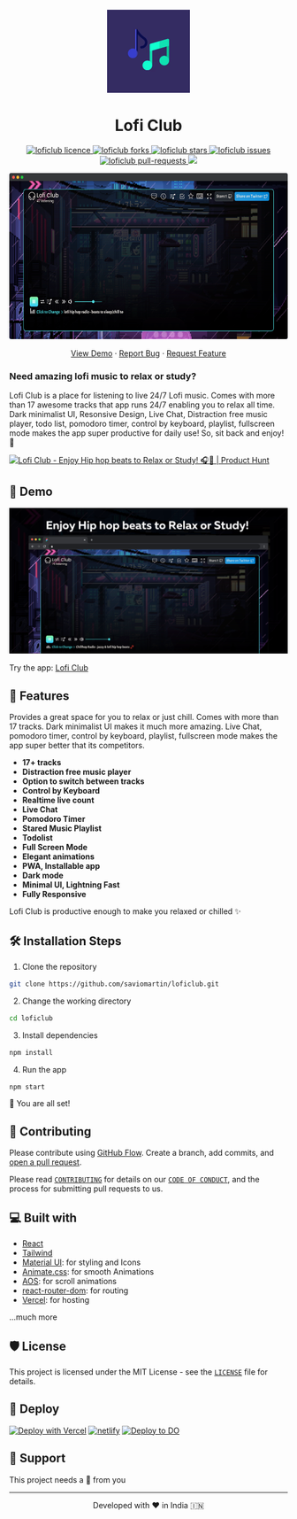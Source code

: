 <p align="center">
  <a href="https://loficlub.now.sh/">
    <img alt="Lofi Club" src="public/assets/loficlub.gif" width="150" height="150" />
  </a>
</p>
<h1 align="center">Lofi Club</h1>

<p align="center">
<a href="https://github.com/saviomartin/loficlub/blob/master/LICENSE" target="blank">
<img src="https://img.shields.io/github/license/saviomartin/loficlub?style=flat-square" alt="loficlub licence" />
</a>
<a href="https://github.com/saviomartin/loficlub/fork" target="blank">
<img src="https://img.shields.io/github/forks/saviomartin/loficlub?style=flat-square" alt="loficlub forks"/>
</a>
<a href="https://github.com/saviomartin/loficlub/stargazers" target="blank">
<img src="https://img.shields.io/github/stars/saviomartin/loficlub?style=flat-square" alt="loficlub stars"/>
</a>
<a href="https://github.com/saviomartin/loficlub/issues" target="blank">
<img src="https://img.shields.io/github/issues/saviomartin/loficlub?style=flat-square" alt="loficlub issues"/>
</a>
<a href="https://github.com/saviomartin/loficlub/pulls" target="blank">
<img src="https://img.shields.io/github/issues-pr/saviomartin/loficlub?style=flat-square" alt="loficlub pull-requests"/>
</a>
<a href="https://twitter.com/intent/tweet?text=Check%20out%20loficlub.now.sh%20by%20@SavioMartin7%E2%9A%A1%EF%B8%8F%0D%0A%0AThe%20best%20place%20to%20enjoy%20Hip%20hop%20beats%20to%20Relax%20or%20Study!%20%F0%9F%8E%A7%20Give%20it%20a%20try!%20You%27ll%20love%20it!%20%F0%9F%94%A5%0D%0A%0A%23lofi%20%23chillbeats"><img src="https://img.shields.io/twitter/url?label=Share%20on%20Twitter&style=social&url=https%3A%2F%2Fgithub.com%2Fsaviomartin%2Floficlub"></a>

</p>

<p align="center"><img src="public/assets/app-screenshot.png" alt="loficlub screenshot" height="300px" /></p>

<p align="center">
    <a href="https://loficlub.now.sh/" target="blank">View Demo</a>
    ·
    <a href="https://github.com/saviomartin/loficlub/issues/new/choose">Report Bug</a>
    ·
    <a href="https://github.com/saviomartin/loficlub/issues/new/choose">Request Feature</a>
</p>

### Need amazing lofi music to relax or study?

Lofi Club is a place for listening to live 24/7 Lofi music. Comes with more than 17 awesome tracks that app runs 24/7 enabling you to relax all time. Dark minimalist UI, Resonsive Design, Live Chat, Distraction free music player, todo list, pomodoro timer, control by keyboard, playlist, fullscreen mode makes the app super productive for daily use! So, sit back and enjoy! 🙌

<a href="https://www.producthunt.com/posts/lofi-club?utm_source=badge-featured&utm_medium=badge&utm_souce=badge-lofi-club" target="_blank"><img src="https://api.producthunt.com/widgets/embed-image/v1/featured.svg?post_id=295845&theme=dark" alt="Lofi Club - Enjoy Hip hop beats to Relax or Study! 🎧🎵 | Product Hunt" style="width: 250px; height: 54px;" width="250" height="54" /></a>

## 🚀 Demo

<a href="https://loficlub.now.sh/" target="blank">
<img src="public/assets/loficlub.png" />
</a>

Try the app: [Lofi Club](https://loficlub.now.sh/)

## 🧐 Features

Provides a great space for you to relax or just chill. Comes with more than 17 tracks. Dark minimalist UI makes it much more amazing. Live Chat, pomodoro timer, control by keyboard, playlist, fullscreen mode makes the app super better that its competitors.

- **17+ tracks**
- **Distraction free music player**
- **Option to switch between tracks**
- **Control by Keyboard**
- **Realtime live count**
- **Live Chat**
- **Pomodoro Timer**
- **Stared Music Playlist**
- **Todolist**
- **Full Screen Mode**
- **Elegant animations**
- **PWA, Installable app**
- **Dark mode**
- **Minimal UI, Lightning Fast**
- **Fully Responsive**

Lofi Club is productive enough to make you relaxed or chilled ✨️

## 🛠️ Installation Steps

1. Clone the repository

```bash
git clone https://github.com/saviomartin/loficlub.git
```

2. Change the working directory

```bash
cd loficlub
```

3. Install dependencies

```bash
npm install
```

4. Run the app

```bash
npm start
```

🌟 You are all set!

## 🍰 Contributing

Please contribute using [GitHub Flow](https://guides.github.com/introduction/flow). Create a branch, add commits, and [open a pull request](https://github.com/saviomartin/loficlub/compare).

Please read [`CONTRIBUTING`](CONTRIBUTING.md) for details on our [`CODE OF CONDUCT`](CODE_OF_CONDUCT.md), and the process for submitting pull requests to us.

## 💻 Built with

- [React](https://reactjs.org/)
- [Tailwind](https://tailwindcss.com/)
- [Material UI](http://material-ui.com/): for styling and Icons
- [Animate.css](https://animate.style/): for smooth Animations
- [AOS](https://michalsnik.github.io/aos/): for scroll animations
- [react-router-dom](https://reactrouter.com/web/guides/quick-start): for routing
- [Vercel](https://aws.amazon.com/amplify/): for hosting

...much more

## 🛡️ License

This project is licensed under the MIT License - see the [`LICENSE`](LICENSE) file for details.

## 🦄 Deploy

[![Deploy with Vercel](https://vercel.com/button)](https://vercel.com/new/project?template=https://github.com/saviomartin/loficlub)
[![netlify](https://www.netlify.com/img/deploy/button.svg)](https://app.netlify.com/start/deploy?repository=https://github.com/saviomartin/loficlub)
[![Deploy to DO](https://www.deploytodo.com/do-btn-blue.svg)](https://cloud.digitalocean.com/apps/new?repo=https://github.com/saviomartin/loficlub)

## 🙏 Support

This project needs a 🌟 from you

<hr>
<p align="center">
Developed with ❤️ in India 🇮🇳 
</p>
